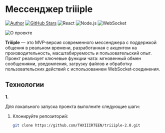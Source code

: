 # Мессенджер triiiple
[![Author](https://img.shields.io/badge/Author-YourName-blue)](https://github.com/THXIIIRTEEN)
[![GitHub Stars](https://img.shields.io/github/stars/YourUsername/YourRepo?style=social)](https://github.com/YourUsername/YourRepo/stargazers)
![React](https://img.shields.io/badge/Frontend-React-blue)
![Node.js](https://img.shields.io/badge/Backend-Node.js-green)
![WebSocket](https://img.shields.io/badge/Real--time-WebSocket-yellow)

![О проекте](https://i.postimg.cc/sf53RdFV/Frame-8.png)

**Triiiple** — это MVP‑версия современного мессенджера с поддержкой общения в реальном времени, разработанная с акцентом на производительность, масштабируемость и пользовательский опыт. Проект реализует ключевые функции чата: мгновенный обмен сообщениями, уведомления, загрузку файлов и обработку пользовательских действий с использованием WebSocket‑соединения.

## Технологии
**1.** 

Для локального запуска проекта выполните следующие шаги:

1. Клонируйте репозиторий:
   ```bash
   git clone https://github.com/THXIIIRTEEN/triiiple-2.0.git
